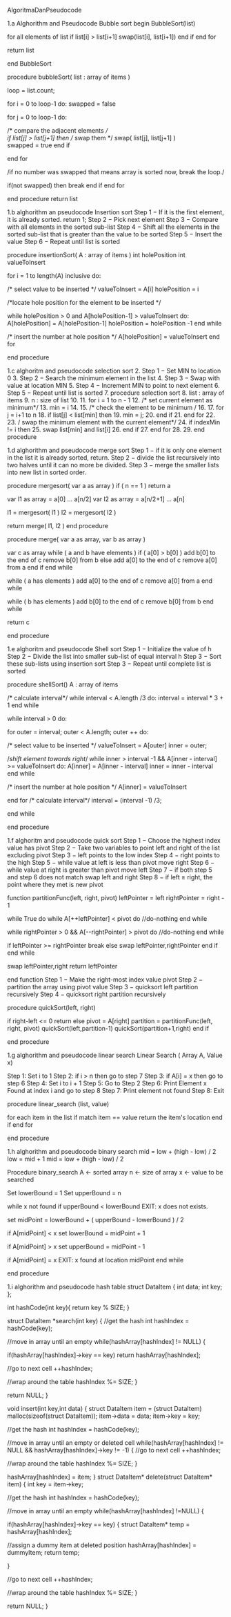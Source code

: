AlgoritmaDanPseudocode

1.a Alghorithm and Pseudocode Bubble sort begin BubbleSort(list)

for all elements of list if list[i] > list[i+1] swap(list[i], list[i+1]) end if end for

return list

end BubbleSort

procedure bubbleSort( list : array of items )

loop = list.count;

for i = 0 to loop-1 do: swapped = false

for j = 0 to loop-1 do:

 /* compare the adjacent elements */   
 if list[j] > list[j+1] then
    /* swap them */
    swap( list[j], list[j+1] )		 
    swapped = true
 end if

end for

/if no number was swapped that means array is sorted now, break the loop./

if(not swapped) then break end if end for

end procedure return list

1.b alghorithm an pseudocode Insertion sort Step 1 − If it is the first element, it is already sorted. return 1; Step 2 − Pick next element Step 3 − Compare with all elements in the sorted sub-list Step 4 − Shift all the elements in the sorted sub-list that is greater than the value to be sorted Step 5 − Insert the value Step 6 − Repeat until list is sorted

procedure insertionSort( A : array of items ) int holePosition int valueToInsert

for i = 1 to length(A) inclusive do:

/* select value to be inserted */ valueToInsert = A[i] holePosition = i

/*locate hole position for the element to be inserted */

while holePosition > 0 and A[holePosition-1] > valueToInsert do: A[holePosition] = A[holePosition-1] holePosition = holePosition -1 end while

/* insert the number at hole position */ A[holePosition] = valueToInsert end for

end procedure

1.c alghoritm and pseudocode selection sort 2. Step 1 − Set MIN to location 0 3. Step 2 − Search the minimum element in the list 4. Step 3 − Swap with value at location MIN 5. Step 4 − Increment MIN to point to next element 6. Step 5 − Repeat until list is sorted 7. procedure selection sort 8. list : array of items 9. n : size of list 10. 11. for i = 1 to n - 1 12. /* set current element as minimum*/ 13. min = i 14. 15. /* check the element to be minimum / 16. 17. for j = i+1 to n 18. if list[j] < list[min] then 19. min = j; 20. end if 21. end for 22. 23. / swap the minimum element with the current element*/ 24. if indexMin != i then 25. swap list[min] and list[i] 26. end if 27. end for 28. 29. end procedure

1.d alghorithm and pseudocode merge sort Step 1 − if it is only one element in the list it is already sorted, return. Step 2 − divide the list recursively into two halves until it can no more be divided. Step 3 − merge the smaller lists into new list in sorted order.

procedure mergesort( var a as array ) if ( n == 1 ) return a

var l1 as array = a[0] ... a[n/2] var l2 as array = a[n/2+1] ... a[n]

l1 = mergesort( l1 ) l2 = mergesort( l2 )

return merge( l1, l2 ) end procedure

procedure merge( var a as array, var b as array )

var c as array while ( a and b have elements ) if ( a[0] > b[0] ) add b[0] to the end of c remove b[0] from b else add a[0] to the end of c remove a[0] from a end if end while

while ( a has elements ) add a[0] to the end of c remove a[0] from a end while

while ( b has elements ) add b[0] to the end of c remove b[0] from b end while

return c

end procedure

1.e alghoritm and pseudocode Shell sort Step 1 − Initialize the value of h Step 2 − Divide the list into smaller sub-list of equal interval h Step 3 − Sort these sub-lists using insertion sort Step 3 − Repeat until complete list is sorted

procedure shellSort() A : array of items

/* calculate interval*/ while interval < A.length /3 do: interval = interval * 3 + 1 end while

while interval > 0 do:

for outer = interval; outer < A.length; outer ++ do:

/* select value to be inserted */ valueToInsert = A[outer] inner = outer;

 /*shift element towards right*/
 while inner > interval -1 && A[inner - interval] >= valueToInsert do:
    A[inner] = A[inner - interval]
    inner = inner - interval
 end while

/* insert the number at hole position */ A[inner] = valueToInsert

end for /* calculate interval*/ interval = (interval -1) /3;

end while

end procedure

1.f alghoritm and pseudocode quick sort Step 1 − Choose the highest index value has pivot Step 2 − Take two variables to point left and right of the list excluding pivot Step 3 − left points to the low index Step 4 − right points to the high Step 5 − while value at left is less than pivot move right Step 6 − while value at right is greater than pivot move left Step 7 − if both step 5 and step 6 does not match swap left and right Step 8 − if left ≥ right, the point where they met is new pivot

function partitionFunc(left, right, pivot) leftPointer = left rightPointer = right - 1

while True do while A[++leftPointer] < pivot do //do-nothing end while

while rightPointer > 0 && A[--rightPointer] > pivot do //do-nothing
end while

if leftPointer >= rightPointer break else
swap leftPointer,rightPointer end if end while

swap leftPointer,right return leftPointer

end function Step 1 − Make the right-most index value pivot Step 2 − partition the array using pivot value Step 3 − quicksort left partition recursively Step 4 − quicksort right partition recursively

procedure quickSort(left, right)

if right-left <= 0 return else pivot = A[right] partition = partitionFunc(left, right, pivot) quickSort(left,partition-1) quickSort(partition+1,right) end if

end procedure

1.g alghorithm and pseudocode linear search Linear Search ( Array A, Value x)

Step 1: Set i to 1 Step 2: if i > n then go to step 7 Step 3: if A[i] = x then go to step 6 Step 4: Set i to i + 1 Step 5: Go to Step 2 Step 6: Print Element x Found at index i and go to step 8 Step 7: Print element not found Step 8: Exit

procedure linear_search (list, value)

for each item in the list if match item == value return the item's location end if end for

end procedure

1.h alghorithm and pseudocode binary search mid = low + (high - low) / 2 low = mid + 1 mid = low + (high - low) / 2

Procedure binary_search A ← sorted array n ← size of array x ← value to be searched

Set lowerBound = 1 Set upperBound = n

while x not found if upperBound < lowerBound EXIT: x does not exists.

set midPoint = lowerBound + ( upperBound - lowerBound ) / 2

if A[midPoint] < x set lowerBound = midPoint + 1

if A[midPoint] > x set upperBound = midPoint - 1

if A[midPoint] = x EXIT: x found at location midPoint end while

end procedure

1.i alghorithm and pseudocode hash table struct DataItem { int data; int key; };

int hashCode(int key){ return key % SIZE; }

struct DataItem *search(int key) { //get the hash int hashIndex = hashCode(key);

//move in array until an empty while(hashArray[hashIndex] != NULL) {

if(hashArray[hashIndex]->key == key) return hashArray[hashIndex];

//go to next cell ++hashIndex;

//wrap around the table hashIndex %= SIZE; }

return NULL; }

void insert(int key,int data) { struct DataItem item = (struct DataItem) malloc(sizeof(struct DataItem)); item->data = data; item->key = key;

//get the hash int hashIndex = hashCode(key);

//move in array until an empty or deleted cell while(hashArray[hashIndex] != NULL && hashArray[hashIndex]->key != -1) { //go to next cell ++hashIndex;

//wrap around the table hashIndex %= SIZE; }

hashArray[hashIndex] = item; } struct DataItem* delete(struct DataItem* item) { int key = item->key;

//get the hash int hashIndex = hashCode(key);

//move in array until an empty while(hashArray[hashIndex] !=NULL) {

if(hashArray[hashIndex]->key == key) { struct DataItem* temp = hashArray[hashIndex];

 //assign a dummy item at deleted position
 hashArray[hashIndex] = dummyItem; 
 return temp;

}

//go to next cell ++hashIndex;

//wrap around the table hashIndex %= SIZE; }

return NULL; }
